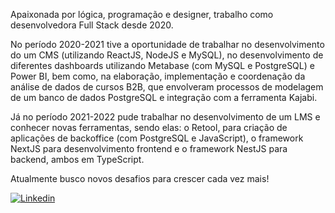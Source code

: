 Apaixonada por lógica, programação e designer, trabalho como desenvolvedora Full Stack desde 2020.

No período 2020-2021 tive a oportunidade de trabalhar no desenvolvimento do um CMS (utilizando ReactJS, NodeJS e MySQL), no desenvolvimento de diferentes dashboards utilizando Metabase (com MySQL e PostgreSQL) e Power BI, bem como, na elaboração, implementação e coordenação da análise de dados de cursos B2B, que envolveram processos de modelagem de um banco de dados PostgreSQL e integração com a ferramenta Kajabi.

Já no período 2021-2022 pude trabalhar no desenvolvimento de um LMS e conhecer novas ferramentas, sendo elas: o Retool, para criação de aplicações de backoffice (com PostgreSQL e JavaScript), o framework NextJS para desenvolvimento frontend e o framework NestJS para backend, ambos em TypeScript.

Atualmente busco novos desafios para crescer cada vez mais!

[![Linkedin](https://img.shields.io/badge/-LinkedIn-blue?style=flat-square&logo=Linkedin&logoColor=white&link=https://www.linkedin.com/in/maise-damasceno)](https://www.linkedin.com/in/maise-damasceno)
